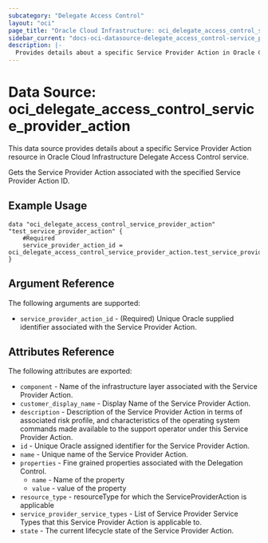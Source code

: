 ```yaml
---
subcategory: "Delegate Access Control"
layout: "oci"
page_title: "Oracle Cloud Infrastructure: oci_delegate_access_control_service_provider_action"
sidebar_current: "docs-oci-datasource-delegate_access_control-service_provider_action"
description: |-
  Provides details about a specific Service Provider Action in Oracle Cloud Infrastructure Delegate Access Control service
---
```


# Data Source: oci_delegate_access_control_service_provider_action
This data source provides details about a specific Service Provider Action resource in Oracle Cloud Infrastructure Delegate Access Control service.

Gets the Service Provider Action associated with the specified Service Provider Action ID.

## Example Usage

```hcl
data "oci_delegate_access_control_service_provider_action" "test_service_provider_action" {
	#Required
	service_provider_action_id = oci_delegate_access_control_service_provider_action.test_service_provider_action.id
}
```

## Argument Reference

The following arguments are supported:

* `service_provider_action_id` - (Required) Unique Oracle supplied identifier associated with the Service Provider Action.


## Attributes Reference

The following attributes are exported:

* `component` - Name of the infrastructure layer associated with the Service Provider Action.
* `customer_display_name` - Display Name of the Service Provider Action.
* `description` - Description of the Service Provider Action in terms of associated risk profile, and characteristics of the operating system commands made available to the support operator under this Service Provider Action. 
* `id` - Unique Oracle assigned identifier for the Service Provider Action.
* `name` - Unique name of the Service Provider Action.
* `properties` - Fine grained properties associated with the Delegation Control.
	* `name` - Name of the property
	* `value` - value of the property
* `resource_type` - resourceType for which the ServiceProviderAction is applicable
* `service_provider_service_types` - List of Service Provider Service Types that this Service Provider Action is applicable to.
* `state` - The current lifecycle state of the Service Provider Action.

